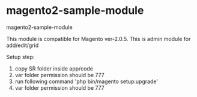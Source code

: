 # magento2-sample-module
magento2-sample-module

This module is compatible for Magento ver-2.0.5. This is admin module for add/edit/grid

Setup step:

1. copy SR folder inside app/code
2. var folder permission should be 777
3. run following command 'php bin/magento setup:upgrade'
4. var folder permission should be 777
